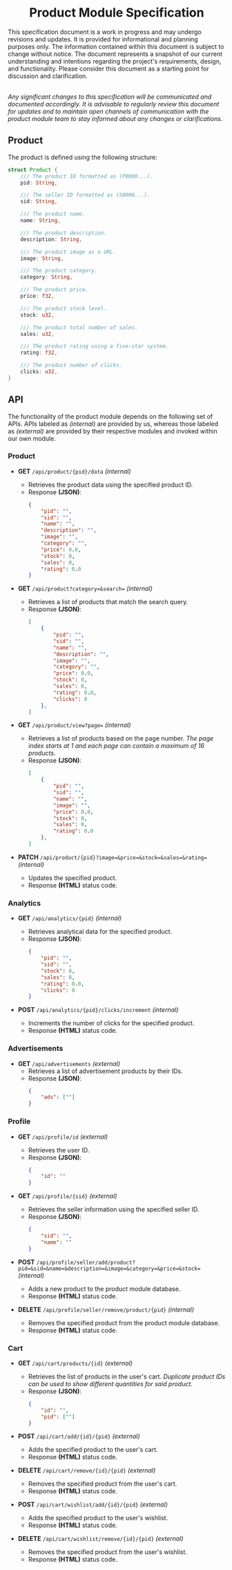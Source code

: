 <h1 align="center"> Product Module Specification</h1>
This specification document is a work in progress and may undergo revisions and updates. It is provided for informational and planning purposes only. The information contained within this document is subject to change without notice. The document represents a snapshot of our current understanding and intentions regarding the project's requirements, design, and functionality. Please consider this document as a starting point for discussion and clarification.<br><br>

*Any significant changes to this specification will be communicated and documented accordingly. It is advisable to regularly review this document for updates and to maintain open channels of communication with the product module team to stay informed about any changes or clarifications.*

## Product
The product is defined using the following structure:
```rust
struct Product {
    /// The product ID formatted as (P0000...).
    pid: String,

    /// The seller ID formatted as (S0000...).
    sid: String,

    /// The product name.
    name: String,

    /// The product description.
    description: String,

    /// The product image as a URL.
    image: String,

    /// The product category.
    category: String,

    /// The product price.
    price: f32,

    /// The product stock level.
    stock: u32,

    /// The product total number of sales.
    sales: u32,

    /// The product rating using a five-star system.
    rating: f32,

    /// The product number of clicks.
    clicks: u32,
}

```

## API
The functionality of the product module depends on the following set of APIs. APIs labeled as *(internal)* are provided by us, whereas those labeled as *(external)* are provided by their respective modules and invoked within our own module.

### Product
- **GET** `/api/product/{pid}/data` *(internal)*
    - Retrieves the product data using the specified product ID.
    - Response **(JSON)**:
        ```json
        {
            "pid": "",
            "sid": "",
            "name": "",
            "description": "",
            "image": "",
            "category": "",
            "price": 0.0,
            "stock": 0,
            "sales": 0,
            "rating": 0.0
        }
        ```

- **GET** `/api/product?category=&search=` *(internal)*
    - Retrieves a list of products that match the search query.
    - Response **(JSON)**:
        ```json
        [
            {
                "pid": "",
                "sid": "",
                "name": "",
                "description": "",
                "image": "",
                "category": "",
                "price": 0.0,
                "stock": 0,
                "sales": 0,
                "rating": 0.0,
                "clicks": 0
            },
        ]
        ```

- **GET** `/api/product/view?page=` *(internal)*
    - Retrieves a list of products based on the page number. *The page index starts at 1 and each page can contain a maximum of 16 products.*
    - Response **(JSON)**:
        ```json
        [
            {
                "pid": "",
                "sid": "",
                "name": "",
                "image": "",
                "price": 0.0,
                "stock": 0,
                "sales": 0,
                "rating": 0.0
            },
        ]
        ```

- **PATCH** `/api/product/{pid}?image=&price=&stock=&sales=&rating=` *(internal)*
    - Updates the specified product.
    - Response **(HTML)** status code.

### Analytics
- **GET** `/api/analytics/{pid}` *(internal)*
    - Retrieves analytical data for the specified product.
    - Response **(JSON)**:
        ```json
        {
            "pid": "",
            "sid": "",
            "stock": 0,
            "sales": 0,
            "rating": 0.0,
            "clicks": 0
        }
        ```

- **POST** `/api/analytics/{pid}/clicks/increment` *(internal)*
    - Increments the number of clicks for the specified product.
    - Response **(HTML)** status code.


### Advertisements
- **GET** `/api/advertisements` *(external)*
    - Retrieves a list of advertisement products by their IDs.
    - Response **(JSON)**:
        ```json
        {
            "ads": [""]
        }
        ```

### Profile
- **GET** `/api/profile/id` *(external)*
    - Retrieves the user ID.
    - Response **(JSON)**:
        ```json
        {
            "id": ""
        }
        ```

- **GET** `/api/profile/{sid}` *(external)*
    - Retrieves the seller information using the specified seller ID.
    - Response **(JSON)**:
        ```json
        {
            "sid": "",
            "name": ""
        }
        ```

- **POST** `/api/profile/seller/add/product?pid=&sid=&name=&description=&image=&category=&price=&stock=` *(internal)*
    - Adds a new product to the product module database.
    - Response **(HTML)** status code.

- **DELETE** `/api/profile/seller/remove/product/{pid}` *(internal)*
    - Removes the specified product from the product module database.
    - Response **(HTML)** status code.

### Cart
- **GET** `/api/cart/products/{id}` *(external)*
    - Retrieves the list of products in the user's cart. *Duplicate product IDs can be used to show different quantities for said product.*
    - Response **(JSON)**:
        ```json
        {
            "id": "",
            "pid": [""]
        }
        ```

- **POST** `/api/cart/add/{id}/{pid}` *(external)*
    - Adds the specified product to the user's cart.
    - Response **(HTML)** status code.

- **DELETE** `/api/cart/remove/{id}/{pid}` *(external)*
    - Removes the specified product from the user's cart.
    - Response **(HTML)** status code.

- **POST** `/api/cart/wishlist/add/{id}/{pid}` *(external)*
    - Adds the specified product to the user's wishlist.
    - Response **(HTML)** status code.

- **DELETE** `/api/cart/wishlist/remove/{id}/{pid}` *(external)*
    - Removes the specified product from the user's wishlist.
    - Response **(HTML)** status code.